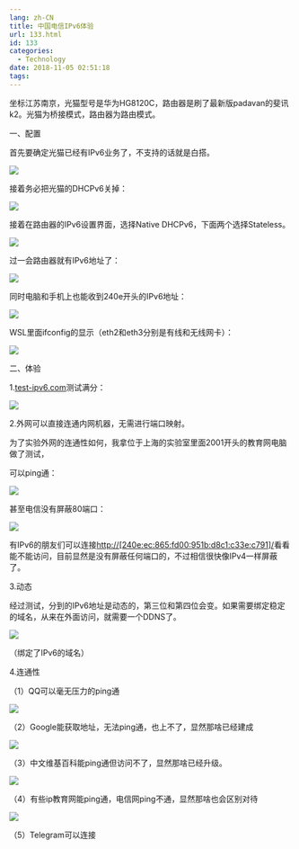 ```yaml
---
lang: zh-CN
title: 中国电信IPv6体验
url: 133.html
id: 133
categories:
  - Technology
date: 2018-11-05 02:51:18
tags:
---
```


坐标江苏南京，光猫型号是华为HG8120C，路由器是刷了最新版padavan的斐讯k2。光猫为桥接模式，路由器为路由模式。

一、配置

首先要确定光猫已经有IPv6业务了，不支持的话就是白搭。

![](https://images.weserv.nl/?url=drive.google.com/uc?id=1hlp_4rBB2CXYdSjzj967_9NEAGsA2wvX)

接着务必把光猫的DHCPv6关掉：

![](https://images.weserv.nl/?url=drive.google.com/uc?id=10CGH2LejhtUKhxeGuSyfy-aQTbRKH2Ex)

接着在路由器的IPv6设置界面，选择Native DHCPv6，下面两个选择Stateless。

![](https://images.weserv.nl/?url=drive.google.com/uc?id=1dsflfF2Dh9mONw2O5mVDhRzxlrGVVAtF)

过一会路由器就有IPv6地址了：

![](https://images.weserv.nl/?url=drive.google.com/uc?id=1HwaGvEJY93d4ZuT2jdC31Cbp4Q70H7uq)

同时电脑和手机上也能收到240e开头的IPv6地址：

![](https://images.weserv.nl/?url=drive.google.com/uc?id=16mjGTvc_dOzTEdibhRNA79lS3z0TOOy6)

WSL里面ifconfig的显示（eth2和eth3分别是有线和无线网卡）：

![](https://images.weserv.nl/?url=drive.google.com/uc?id=1qmqdv7lHvtLxvOLGVN-B1X3BC4wCEP5R)

二、体验

1.[test-ipv6.com](https://test-ipv6.com/)测试满分：

![](https://images.weserv.nl/?url=drive.google.com/uc?id=1hZ75nmi62voxiwfOy1M7oTAq0wJxQEZJ)

2.外网可以直接连通内网机器，无需进行端口映射。

为了实验外网的连通性如何，我拿位于上海的实验室里面2001开头的教育网电脑做了测试，

可以ping通：

![](https://images.weserv.nl/?url=drive.google.com/uc?id=1uI7-1CVWPJxKsN6wPSciyiXFL61R5-Ia)

甚至电信没有屏蔽80端口：

![](https://images.weserv.nl/?url=drive.google.com/uc?id=1w0AHaqYbOQDZ4urfzmN3nPE2eMuUJkN-)

有IPv6的朋友们可以连接[http://\[240e:ec:865:fd00:951b:d8c1:c33e:c791\]/](http://[240e:ec:865:fd00:951b:d8c1:c33e:c791]/)看看能不能访问，目前显然是没有屏蔽任何端口的，不过相信很快像IPv4一样屏蔽了。

3.动态

经过测试，分到的IPv6地址是动态的，第三位和第四位会变。如果需要绑定稳定的域名，从来在外面访问，就需要一个DDNS了。

![](https://images.weserv.nl/?url=drive.google.com/uc?id=1cMNvmO3UlF9RDqIwIAWcEmEMnwuKyAZ8)

（绑定了IPv6的域名）

4.连通性

（1）QQ可以毫无压力的ping通

![](https://images.weserv.nl/?url=drive.google.com/uc?id=1Lhzmn7ZzBcZ2e-O5sWD7avi01RF4UeYb)

（2）Google能获取地址，无法ping通，也上不了，显然那啥已经建成

![](https://images.weserv.nl/?url=drive.google.com/uc?id=1GCKBob2kjlt2nC2adUnE3msywQ2b15sA)

（3）中文维基百科能ping通但访问不了，显然那啥已经升级。

![](https://images.weserv.nl/?url=drive.google.com/uc?id=1siii5mcT2umOAgdddRshlBsmodl5ebwa)

（4）有些ip教育网能ping通，电信网ping不通，显然那啥也会区别对待

![](https://images.weserv.nl/?url=drive.google.com/uc?id=1HY1GZnyjK6afkjhSPRMAjI6MHL3s0A8V)

（5）Telegram可以连接
